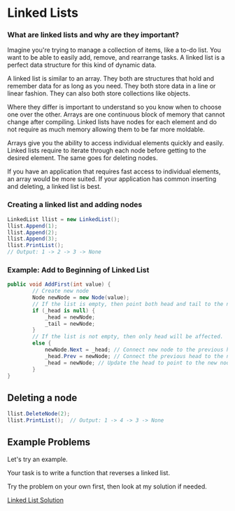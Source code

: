# Linked Lists
### What are linked lists and why are they important?
Imagine you're trying to manage a collection of items, like a to-do list. You want to be able to easily add, remove, and rearrange tasks. A linked list is a perfect data structure for this kind of dynamic data.

A linked list is similar to an array. They both are structures that hold and remember data for as long as you need. They both store data in a line or linear fashion. They can also both store collections like objects. 

Where they differ is important to understand so you know when to choose one over the other. Arrays are one continuous block of memory that cannot change after compiling. 
Linked lists have nodes for each element and do not require as much memory allowing them to be far more moldable. 

Arrays give you the ability to access individual elements quickly and easily. Linked lists require to iterate through each node before getting to the desired element. The same goes for deleting nodes.

If you have an application that requires fast access to individual elements, an array would be more suited. If your application has common inserting and deleting, a linked list is best. 

### Creating a linked list and adding nodes
```csharp
LinkedList llist = new LinkedList();
llist.Append(1);
llist.Append(2);
llist.Append(3);
llist.PrintList();  
// Output: 1 -> 2 -> 3 -> None
```

### Example: Add to Beginning of Linked List
```csharp
public void AddFirst(int value) {
        // Create new node
        Node newNode = new Node(value);
        // If the list is empty, then point both head and tail to the new node.
        if (_head is null) {
            _head = newNode;
            _tail = newNode;
        }
        // If the list is not empty, then only head will be affected.
        else {
            newNode.Next = _head; // Connect new node to the previous head
            _head.Prev = newNode; // Connect the previous head to the new node
            _head = newNode; // Update the head to point to the new node
        }
}

```

## Deleting a node
```csharp
llist.DeleteNode(2);
llist.PrintList();  // Output: 1 -> 4 -> 3 -> None
```

## Example Problems
Let's try an example.

Your task is to write a function that reverses a linked list.

Try the problem on your own first, then look at my solution if needed.

[Linked List Solution](example_solution.cs)

